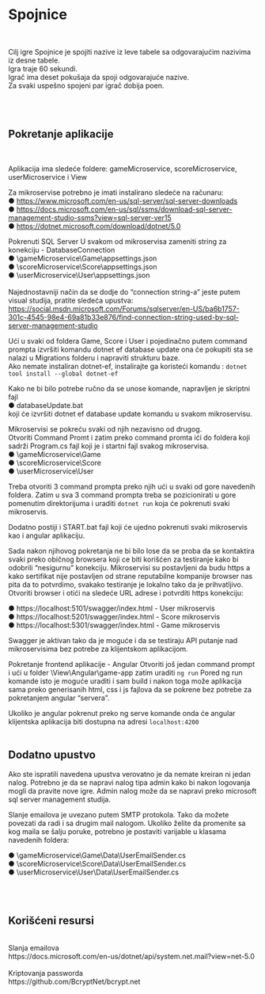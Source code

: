 # Spojnice

<br />

Cilj igre Spojnice je spojiti nazive iz leve tabele sa odgovarajućim nazivima iz desne tabele.<br />
Igra traje 60 sekundi. <br /> 
Igrač ima deset pokušaja da spoji odgovarajuće nazive.<br />
Za svaki uspešno spojeni par igrač dobija poen.<br />

<br /> <br /> 
## Pokretanje aplikacije 
<br />

Aplikacija ima sledeće foldere: gameMicroservice, scoreMicroservice, userMicroservice i View

Za mikroservise potrebno je imati instalirano sledeće na računaru: <br />
●	https://www.microsoft.com/en-us/sql-server/sql-server-downloads <br />
●	https://docs.microsoft.com/en-us/sql/ssms/download-sql-server-management-studio-ssms?view=sql-server-ver15 <br />
●	https://dotnet.microsoft.com/download/dotnet/5.0 


Pokrenuti SQL Server 
U svakom od mikroservisa zameniti string za konekciju - DatabaseConnection <br />
●	\gameMicroservice\Game\appsettings.json <br />
●	\scoreMicroservice\Score\appsettings.json <br />
●	\userMicroservice\User\appsettings.json <br /> <br />
Najednostavniji način da se dodje do “connection string-a” jeste putem visual studija, pratite sledeća upustva:
https://social.msdn.microsoft.com/Forums/sqlserver/en-US/ba6b1757-301c-4545-98e4-69a81b33e876/find-connection-string-used-by-sql-server-management-studio

Ući u svaki od foldera Game, Score i User i pojedinačno putem command prompta izvršiti komandu dotnet ef database update ona će pokupiti sta se nalazi u Migrations folderu i napraviti strukturu baze. <br /> Ako nemate instaliran dotnet-ef, instalirajte ga koristeći komandu : `dotnet tool install --global dotnet-ef` 

Kako ne bi bilo potrebe ručno da se unose komande, napravljen je skriptni fajl <br />
● databaseUpdate.bat <br /> koji će izvršiti dotnet ef database update komandu u svakom mikroservisu.

Mikroservisi se pokreću svaki od njih nezavisno od drugog. <br /> 
Otvoriti Command Promt i zatim preko command promta ići do foldera koji sadrži Program.cs fajl koji je i startni fajl svakog mikroservisa. <br />
●	\gameMicroservice\Game <br />
●	\scoreMicroservice\Score <br />
●	\userMicroservice\User
 
 
Treba otvoriti 3 command prompta preko njih ući u svaki od gore navedenih foldera. Zatim u
sva 3 command prompta treba se pozicionirati u gore pomenutim direktorijuma i uraditi `dotnet run` koja će pokrenuti svaki mikroservis.

Dodatno postiji i START.bat fajl koji će ujedno pokrenuti svaki mikroservis kao i angular aplikaciju.

Sada nakon njihovog pokretanja ne bi bilo lose da se proba da se kontaktira svaki preko običnog browsera koji ce biti korišćen za testiranje kako bi odobrili “nesigurnu” konekciju. Mikroservisi su postavljeni da budu https a kako sertifikat nije postavljen od strane reputabilne kompanije browser nas pita da to potvrdimo, svakako testiranje je lokalno tako da je prihvatljivo. <br /> Otvoriti browser i otići na sledeće URL adrese i potvrditi https konekciju:

●	https://localhost:5101/swagger/index.html - User mikroservis <br />
●	https://localhost:5201/swagger/index.html - Score mikroservis <br />
●	https://localhost:5301/swagger/index.html - Game mikroservis

Swagger je aktivan tako da je moguće i da se testiraju API putanje nad mikroservisima bez potrebe za klijentskom aplikacijom.

Pokretanje frontend aplikacije - Angular 
Otvoriti još jedan command prompt i ući u folder \View\Angular\game-app zatim uraditi `ng run`
Pored ng run komande isto je moguće uraditi i sam build i nakon toga može aplikacija sama preko generisanih html, css i js fajlova da se pokrene bez potrebe za pokretanjem angular “servera”.

Ukoliko je angular pokrenut preko ng serve komande onda će angular klijentska aplikacija biti dostupna na adresi `localhost:4200`
 <br />
 <br />
## Dodatno upustvo

Ako ste ispratili navedena upustva verovatno je da nemate kreiran ni jedan nalog. Potrebno je da se napravi nalog tipa admin kako bi nakon logovanja mogli da pravite nove igre. Admin nalog može da se napravi preko microsoft sql server management studija.


Slanje emailova je uvezano putem SMTP protokola. Tako da možete povezati da radi i sa drugim mail nalogom. Ukoliko želite da promenite sa kog maila se šalju poruke, potrebno je postaviti varijable u klasama navedenih foldera: <br />

●	\gameMicroservice\Game\Data\UserEmailSender.cs <br />
●	\scoreMicroservice\Score\Data\UserEmailSender.cs <br />
●	\userMicroservice\User\Data\UserEmailSender.cs <br />

<br /> <br />
## Korišćeni resursi 
<br /> 
Slanja emailova <br />
https://docs.microsoft.com/en-us/dotnet/api/system.net.mail?view=net-5.0  
<br /> <br />
Kriptovanja passworda <br />
https://github.com/BcryptNet/bcrypt.net
